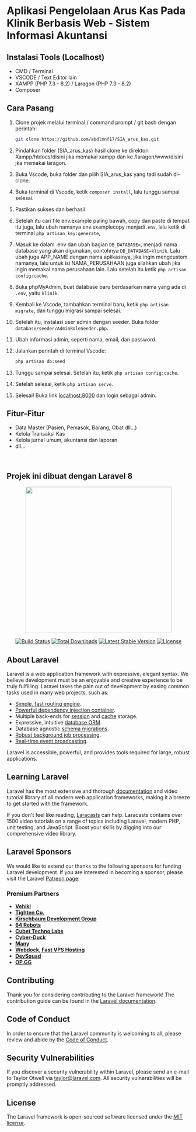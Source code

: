 # Aplikasi Pengelolaan Arus Kas Pada Klinik Berbasis Web - Sistem Informasi Akuntansi

## Instalasi Tools (Localhost)

- CMD / Terminal
- VSCODE / Text Editor lain
- XAMPP (PHP 7.3 - 8.2) / Laragon (PHP 7.3 - 8.2)
- Composer

## Cara Pasang

1. Clone projek melalui terminal / command prompt / git bash dengan perintah:
   ```bash
   git clone https://github.com/abdlmnf17/SIA_arus_kas.git
   ```

2. Pindahkan folder (SIA_arus_kas) hasil clone ke direktori Xampp/htdocs/disini jika memakai xampp dan ke /laragon/www/disini jka memakai laragon.

3. Buka Vscode, buka folder dan pilih SIA_arus_kas yang tadi sudah di-clone.

4. Buka terminal di Vscode, ketik `composer install`, lalu tunggu sampai selesai.
5. Pastikan sukses dan berhasil 

6. Setelah itu cari file env.example paling bawah, copy dan paste di tempat itu juga, lalu ubah namanya env.examplecopy menjadi`.env`, lalu ketik di terminal `php artisan key:generate`,

7. Masuk ke dalam .env dan ubah bagian `DB_DATABASE=`, menjadi nama database yang akan digunakan, contohnya `DB_DATABASE=klinik`. Lalu ubah juga APP_NAME dengan nama aplikasinya, jika ingin mengcustom namanya, lalu untuk isi NAMA_PERUSAHAAN juga silahkan ubah jika ingin memakai nama perusahaan lain. Lalu setelah itu ketik `php artisan config:cache`.

8. Buka phpMyAdmin, buat database baru berdasarkan nama yang ada di `.env`, yaitu `klinik`.

9. Kembali ke Vscode, tambahkan terminal baru, ketik `php artisan migrate`, dan tunggu migrasi sampai selesai.

10. Setelah itu, instalasi user admin dengan seeder. Buka folder `database/seeder/AdminRoleSeeder.php`.

11. Ubah informasi admin, seperti nama, email, dan password.

12. Jalankan perintah di terminal Vscode:
    ```bash
    php artisan db:seed
    ```

13. Tunggu sampai selesai. Setelah itu, ketik `php artisan config:cache`.

14. Setelah selesai, ketik `php artisan serve`.

15. Selesai! Buka link [localhost:8000](http://localhost:8000) dan login sebagai admin.

## Fitur-Fitur

- Data Master (Pasien, Pemasok, Barang, Obat dll...)
- Kelola Transaksi Kas
- Kelola jurnal umum, akuntansi dan laporan
- dll...

<br/>

## Projek ini dibuat dengan Laravel 8












<p align="center"><a href="https://laravel.com" target="_blank"><img src="https://raw.githubusercontent.com/laravel/art/master/logo-lockup/5%20SVG/2%20CMYK/1%20Full%20Color/laravel-logolockup-cmyk-red.svg" width="400"></a></p>

<p align="center">
<a href="https://travis-ci.org/laravel/framework"><img src="https://travis-ci.org/laravel/framework.svg" alt="Build Status"></a>
<a href="https://packagist.org/packages/laravel/framework"><img src="https://img.shields.io/packagist/dt/laravel/framework" alt="Total Downloads"></a>
<a href="https://packagist.org/packages/laravel/framework"><img src="https://img.shields.io/packagist/v/laravel/framework" alt="Latest Stable Version"></a>
<a href="https://packagist.org/packages/laravel/framework"><img src="https://img.shields.io/packagist/l/laravel/framework" alt="License"></a>
</p>

## About Laravel

Laravel is a web application framework with expressive, elegant syntax. We believe development must be an enjoyable and creative experience to be truly fulfilling. Laravel takes the pain out of development by easing common tasks used in many web projects, such as:

- [Simple, fast routing engine](https://laravel.com/docs/routing).
- [Powerful dependency injection container](https://laravel.com/docs/container).
- Multiple back-ends for [session](https://laravel.com/docs/session) and [cache](https://laravel.com/docs/cache) storage.
- Expressive, intuitive [database ORM](https://laravel.com/docs/eloquent).
- Database agnostic [schema migrations](https://laravel.com/docs/migrations).
- [Robust background job processing](https://laravel.com/docs/queues).
- [Real-time event broadcasting](https://laravel.com/docs/broadcasting).

Laravel is accessible, powerful, and provides tools required for large, robust applications.

## Learning Laravel

Laravel has the most extensive and thorough [documentation](https://laravel.com/docs) and video tutorial library of all modern web application frameworks, making it a breeze to get started with the framework.

If you don't feel like reading, [Laracasts](https://laracasts.com) can help. Laracasts contains over 1500 video tutorials on a range of topics including Laravel, modern PHP, unit testing, and JavaScript. Boost your skills by digging into our comprehensive video library.

## Laravel Sponsors

We would like to extend our thanks to the following sponsors for funding Laravel development. If you are interested in becoming a sponsor, please visit the Laravel [Patreon page](https://patreon.com/taylorotwell).

### Premium Partners

- **[Vehikl](https://vehikl.com/)**
- **[Tighten Co.](https://tighten.co)**
- **[Kirschbaum Development Group](https://kirschbaumdevelopment.com)**
- **[64 Robots](https://64robots.com)**
- **[Cubet Techno Labs](https://cubettech.com)**
- **[Cyber-Duck](https://cyber-duck.co.uk)**
- **[Many](https://www.many.co.uk)**
- **[Webdock, Fast VPS Hosting](https://www.webdock.io/en)**
- **[DevSquad](https://devsquad.com)**
- **[OP.GG](https://op.gg)**

## Contributing

Thank you for considering contributing to the Laravel framework! The contribution guide can be found in the [Laravel documentation](https://laravel.com/docs/contributions).

## Code of Conduct

In order to ensure that the Laravel community is welcoming to all, please review and abide by the [Code of Conduct](https://laravel.com/docs/contributions#code-of-conduct).

## Security Vulnerabilities

If you discover a security vulnerability within Laravel, please send an e-mail to Taylor Otwell via [taylor@laravel.com](mailto:taylor@laravel.com). All security vulnerabilities will be promptly addressed.

## License

The Laravel framework is open-sourced software licensed under the [MIT license](https://opensource.org/licenses/MIT).
